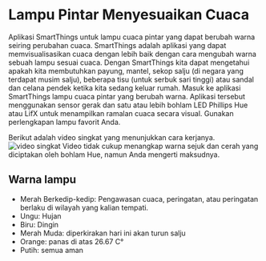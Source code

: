# Lampu Pintar Menyesuaikan Cuaca

Aplikasi SmartThings untuk lampu cuaca pintar yang dapat berubah warna seiring perubahan cuaca. SmartThings adalah aplikasi yang dapat memvisualisasikan cuaca dengan lebih baik dengan cara mengubah warna sebuah lampu sesuai cuaca. Dengan SmartThings kita dapat mengetahui apakah kita membutuhkan payung, mantel, sekop salju (di negara yang terdapat musim salju), beberapa tisu (untuk serbuk sari tinggi) atau sandal dan celana pendek ketika kita sedang keluar rumah.
Masuk ke aplikasi SmartThings lampu cuaca pintar yang berubah warna. Aplikasi tersebut menggunakan sensor gerak dan satu atau lebih bohlam LED Phillips Hue atau LifX untuk menampilkan ramalan cuaca secara visual. Gunakan perlengkapan lampu favorit Anda. 

Berikut adalah video singkat yang menunjukkan cara kerjanya. 
![video singkat](http://youtu.be/ycUlqro_QMo)
Video tidak cukup menangkap warna sejuk dan cerah yang diciptakan oleh bohlam Hue, namun Anda mengerti maksudnya.

## Warna lampu
- Merah Berkedip-kedip: Pengawasan cuaca, peringatan, atau peringatan berlaku di wilayah yang kalian tempati.
- Ungu: Hujan
- Biru: Dingin
- Merah Muda: diperkirakan hari ini akan turun salju
- Orange: panas di atas 26.67 C°
- Putih: semua aman
